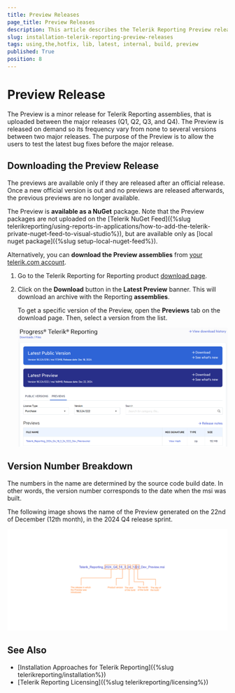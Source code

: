 ```yaml
---
title: Preview Releases
page_title: Preview Releases
description: This article describes the Telerik Reporting Preview release and how to download it to get the latest bug fixes.
slug: installation-telerik-reporting-preview-releases
tags: using,the,hotfix, lib, latest, internal, build, preview
published: True
position: 8
---
```


# Preview Release

The Preview is a minor release for Telerik Reporting assemblies, that is uploaded between the major releases (Q1, Q2, Q3, and Q4). The Preview is released on demand so its frequency vary from none to several versions between two major releases. The purpose of the Preview is to allow the users to test the latest bug fixes before the major release. 

## Downloading the Preview Release

The previews are available only if they are released after an official release. Once a new official version is out and no previews are released afterwards, the previous previews are no longer available.

The Preview is __available as a NuGet__ package. Note that the Preview packages are not uploaded on the [Telerik NuGet Feed]({%slug telerikreporting/using-reports-in-applications/how-to-add-the-telerik-private-nuget-feed-to-visual-studio%}), but are available only as [local nuget package]({%slug setup-local-nuget-feed%}).

Alternatively, you can __download the Preview assemblies__ from [your telerik.com account](https://www.telerik.com/account/).

1. Go to the Telerik Reporting for Reporting product [download page](https://www.telerik.com/account/downloads/product-download?product=REPORTING). 
	
2. Click on the __Download__ button in the __Latest Preview__ banner. This will download an archive with the Reporting __assemblies__.

	To get a specific version of the Preview, open the __Previews__ tab on the download page. Then, select a version from the list.

	![Telerik Reporting Progress Site for Reporting Preview Tab](images/TelerikReportingLastestPreview.png)
	
## Version Number Breakdown

The numbers in the name are determined by the source code build date. In other words, the version number corresponds to the date when the msi was built.

The following image shows the name of the Preview generated on the 22nd of December (12th month), in the 2024 Q4 release sprint.

![Telerik Reporting Internal Build Version Number Breakdown](images/TelerikReportingVersionNumber.png)
 
## See Also  
* [Installation Approaches for Telerik Reporting]({%slug telerikreporting/installation%})
* [Telerik Reporting Licensing]({%slug telerikreporting/licensing%})  
